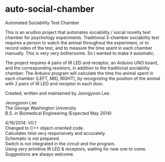 auto-social-chamber
===================

Automated Sociability Test Chamber

This is an arudino project that automates sociability / social novelty test chamber for psychology experiments. Traditional 3-chamber sociability test requires a person to watch the animal throughout the experiment, or to record video of the test, and to measure the time spent in each chamber manually. This is very very bothersome. So I wanted to make it automatic. 

The project requires 4 pairs of IR LED and receptor, an Arduino UNO board, and the corresponding resistors, in addition to the traditional sociability chamber. The Arduino program will calculate the time the animal spent in each chamber (LEFT, MID, RIGHT), by recognizing the position of the animal with 2 pairs of IR LED and receptor in each door.

Created, written and maintained by Jeongyoon Lee.

Jeongyoon Lee  
The George Washington University  
B.S. in Biomedical Engineering (Expected May 2014)  

4/16/2014: V0.1  
Changed to C++ object-oriented code.  
Calculates time very responsively and accurately.  
Schematic is not prepared.  
Switch is not integrated in the circuit and the program.  
Using very primitive IR LED & receptors, waiting for new one to come.    
Suggestions are always welcome.    
